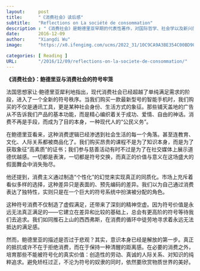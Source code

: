 ```yaml
---
layout:     post
title:      "《消费社会》读后感"
subtitle:   "Reflections on La société de consommation"
description : "《消费社会》是鲍德里亚早期的代表性著作，对国际哲学、社会学以及新兴的文化研究领域产生了广泛而深远的影响，被公认为该主题的重要经典之一，在马克思主义理论、社会学、政治学、文艺学以及相关领域，该书亦是最流行的教学参考书。在这本书中，鲍德里亚将政治经济学批判理论、符号学理论、精神分析理论等整合在一起，形成了消费社会批判理论。鲍德里亚指出：与过去将消费看作经济活动中的一环不同，在消费社会中，消费是一种主动的结构，商品的符号价值推动着人们在消费中对自身、对社会的想象性认同，确证了现代社会的合法性。要透视这一社会，就需要从政治经济学批判走向符号政治经济学批判。"
date:       2016-12-09
author:     "Xiangdi Wu"
image:      "https://x0.ifengimg.com/ucms/2022_31/10C9CA9A3BE354C00BD9057E24D9470CD0518A9D_size949_w1920_h1280.jpg"

categories: [ Reading ]
URL:        "/2016/12/09/reflections-on-la-societe-de-consommation/"
---
```

**《消费社会》：鲍德里亚与消费社会的符号牢笼**

法国思想家让·鲍德里亚犀利地指出，现代消费社会已经超越了单纯满足需求的阶段，进入了一个全新的符号秩序。当我们购买一款最新型号的智能手机时，我们购买的不仅是通讯工具，更是某种社会身份、生活方式的象征。那些铺天盖地的广告从不告诉我们产品的基本功能，而是精心编织着关于成功、爱情、自由的神话。消费不再是手段，而成为了目的本身，一种现代人的“公民义务”。

在鲍德里亚看来，这种消费逻辑已经渗透到社会生活的每一个角落。甚至连教育、文化、人际关系都被商品化了。我们购买昂贵的课程不是为了知识本身，而是为了获取象征“高素质”的证书；我们参与慈善活动有时不过是为了在社交媒体上展示道德优越感。一切都是表演，一切都是符号交换，而真正的价值与意义在这场盛大的假面舞会中消失殆尽。

他还提到，消费主义通过制造“个性化”的幻觉来实现真正的同质化。市场上充斥着看似多样的选择，这种差异只是表面的、预先编码的差异。我们以为自己通过消费表达了独特性，实则只是在一个巨大的符号系统中扮演被分配的角色。

这种符号消费不仅制造了虚假满足，还带来了深刻的精神空虚。因为符号价值是永远无法真正满足的——它建立在差异和比较的基础上，总会有更高阶的符号等待我们去追求。我们如同推石上山的西西弗斯，在消费的循环中徒劳地寻求着永远无法抵达的满足感。

然而，鲍德里亚的描述是否过于悲观？其实，意识本身已经是解放的第一步。真正的抵抗或许不在于拒绝消费，而在于保持一种清醒的距离感。在必要的消费之外，培育那些不能被符号化的真实价值：创造性的劳动、真诚的人际关系、对知识的纯粹追求。避免矫枉过正，不沦为符号的奴隶的同时，依然要欣赏物质世界的美好。